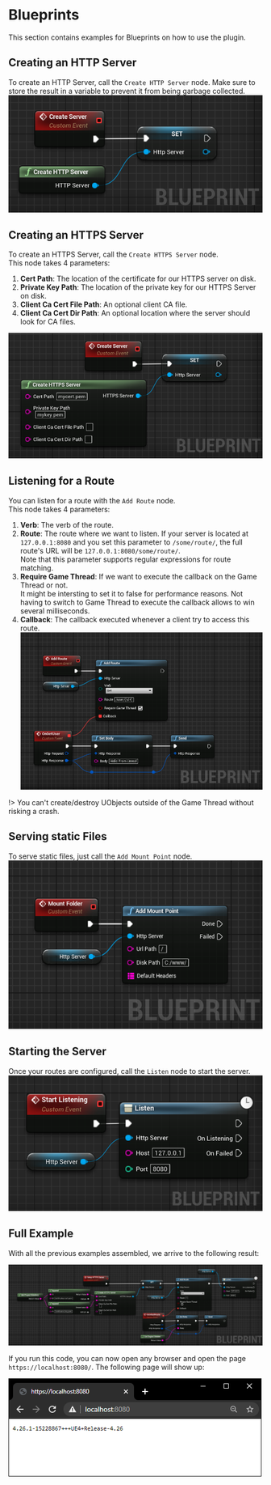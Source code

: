 # Blueprints
This section contains examples for Blueprints on how to use the plugin.

## Creating an HTTP Server
To create an HTTP Server, call the `Create HTTP Server` node. Make sure to
store the result in a variable to prevent it from 
being garbage collected.  
![Creates a new http server](https://github.com/Pandoa/BlueprintHttpServer/blob/main/Doc/CreateHttpServer.png?raw=true)

## Creating an HTTPS Server
To create an HTTPS Server, call the `Create HTTPS Server` node.  
This node takes 4 parameters:
1. **Cert Path**: The location of the certificate for our HTTPS server on disk.
2. **Private Key Path**: The location of the private key for our HTTPS Server on disk.
3. **Client Ca Cert File Path**: An optional client CA file.
4. **Client Ca Cert Dir Path**: An optional location where the server should look for CA files.  

![Creates a new https server](https://github.com/Pandoa/BlueprintHttpServer/blob/main/Doc/CreateHttpsServer.png?raw=true)

## Listening for a Route
You can listen for a route with the `Add Route` node.  
This node takes 4 parameters:
1. **Verb**: The verb of the route.
2. **Route**: The route where we want to listen. If your server is located at `127.0.0.1:8080` and you
set this parameter to `/some/route/`, the full route's URL will be `127.0.0.1:8080/some/route/`.  
Note that this parameter supports regular expressions for route matching.
3. **Require Game Thread**: If we want to execute the callback on the Game Thread or not.  
It might be intersting to set it to false for performance reasons. Not having to switch to Game
Thread to execute the callback allows to win several milliseconds.
4. **Callback**: The callback executed whenever a client try to access this route.
![Listen for a route](https://github.com/Pandoa/BlueprintHttpServer/blob/main/Doc/AddRoute.png?raw=true)

!> You can't create/destroy UObjects outside of the Game Thread without risking a crash.

## Serving static Files
To serve static files, just call the `Add Mount Point` node.  
![Serves static files](https://github.com/Pandoa/BlueprintHttpServer/blob/main/Doc/MountFolder.png?raw=true)

## Starting the Server
Once your routes are configured, call the `Listen` node to start the server.  
![Listen](https://github.com/Pandoa/BlueprintHttpServer/blob/main/Doc/Listen.png?raw=true)

## Full Example
With all the previous examples assembled, we arrive to the following result:  

![Full example](https://github.com/Pandoa/BlueprintHttpServer/blob/main/Doc/FullExample.png?raw=true)

If you run this code, you can now open any browser and open the page `https://localhost:8080/`. The following page will show up:  

![Client example](https://github.com/Pandoa/BlueprintHttpServer/blob/main/Doc/Browser.png?raw=true)



